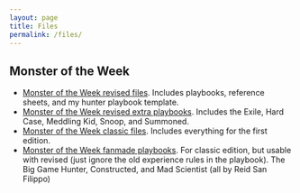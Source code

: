 ```yaml
---
layout: page
title: Files
permalink: /files/
---
```

Monster of the Week
-------------------

* [Monster of the Week revised files](MotW_Revised_Files.zip).
  Includes playbooks, reference sheets, and my hunter playbook template.  
* [Monster of the Week revised extra playbooks](MotW_Revised_Extra_Playbooks.zip).
  Includes the Exile, Hard Case, Meddling Kid, Snoop, and Summoned.
* [Monster of the Week classic files](MotW_Classic_Files.zip).
  Includes everything for the first edition.
* [Monster of the Week fanmade playbooks](Fan_Made_Playbooks.zip).
  For classic edition, but usable with revised (just ignore the old experience rules
  in the playbook). The Big Game Hunter, Constructed, and Mad Scientist (all by Reid San Filippo)
